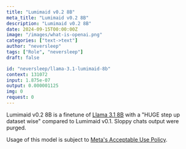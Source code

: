 ```yaml
---
title: "Lumimaid v0.2 8B"
meta_title: "Lumimaid v0.2 8B"
description: "Lumimaid v0.2 8B"
date: 2024-09-15T00:00:00Z
image: "/images/what-is-openai.png"
categories: ["text->text"]
author: "neversleep"
tags: ["Role", "neversleep"]
draft: false

id: "neversleep/llama-3.1-lumimaid-8b"
context: 131072
input: 1.875e-07
output: 0.000001125
img: 0
request: 0
---
```


Lumimaid v0.2 8B is a finetune of [Llama 3.1 8B](/meta-llama/llama-3.1-8b-instruct) with a "HUGE step up dataset wise" compared to Lumimaid v0.1. Sloppy chats output were purged.

Usage of this model is subject to [Meta's Acceptable Use Policy](https://llama.meta.com/llama3/use-policy/).

